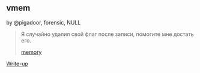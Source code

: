 ## vmem
by @pigadoor, forensic, NULL

> Я случайно удалил свой флаг после записи, помогите мне достать его.  
> 
> [memory](https://mega2.dp.ua/en/g/1635127803/a7d3154ed40d4dbebf306630991b11a7/1417f30f1d97fd9d2e10f8cc85cf06d4)

[Write-up](WRITEUP.md)